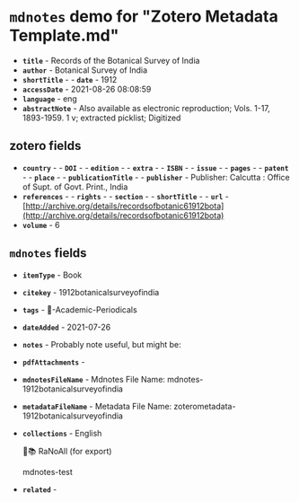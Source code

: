 # `mdnotes` demo for "Zotero Metadata Template.md"

- **`title`** - Records of the Botanical Survey of India
- **`author`** -  Botanical Survey of India
- **`shortTitle`** - - **`date`** - 1912
- **`accessDate`** - 2021-08-26 08:08:59
- **`language`** - eng
- **`abstractNote`** - Also available as electronic reproduction; Vols. 1-17, 1893-1959. 1 v; extracted picklist; Digitized

## zotero fields

- **`country`** - - **`DOI`** - - **`edition`** - - **`extra`** - - **`ISBN`** - - **`issue`** - - **`pages`** - - **`patent`** - - **`place`** - - **`publicationTitle`** - - **`publisher`** -  Publisher: Calcutta : Office of Supt. of Govt. Print., India
- **`references`** - - **`rights`** - - **`section`** - - **`shortTitle`** - - **`url`** - [http://archive.org/details/recordsofbotanic61912bota](http://archive.org/details/recordsofbotanic61912bota)
- **`volume`** - 6


## `mdnotes`  fields

- **`itemType`** - Book
- **`citekey`** - 1912botanicalsurveyofindia
- **`tags`** - 📓-Academic-Periodicals
- **`dateAdded`** - 2021-07-26
- **`notes`** - 
Probably note useful, but might be:

- **`pdfAttachments`** - 
- **`mdnotesFileName`** -  Mdnotes File Name: mdnotes-1912botanicalsurveyofindia

- **`metadataFileName`** -  Metadata File Name: zoterometadata-1912botanicalsurveyofindia

- **`collections`** - English

	🌿📚 RaNoAll (for export)

	mdnotes-test

- **`related`** - 
  